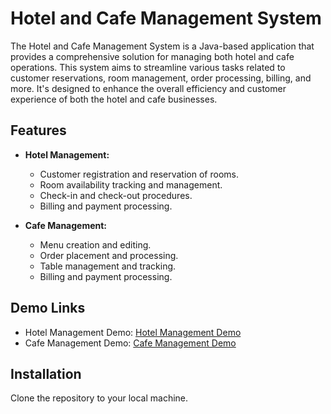 # Hotel and Cafe Management System

The Hotel and Cafe Management System is a Java-based application that provides a comprehensive solution for managing both hotel and cafe operations. This system aims to streamline various tasks related to customer reservations, room management, order processing, billing, and more. It's designed to enhance the overall efficiency and customer experience of both the hotel and cafe businesses.

## Features

- **Hotel Management:**
  - Customer registration and reservation of rooms.
  - Room availability tracking and management.
  - Check-in and check-out procedures.
  - Billing and payment processing.

- **Cafe Management:**
  - Menu creation and editing.
  - Order placement and processing.
  - Table management and tracking.
  - Billing and payment processing.
  

## Demo Links

- Hotel Management Demo: [Hotel Management Demo](https://shreyash420.github.io/Hotel_management_System/HotelManagementApp.jar)
- Cafe Management Demo: [Cafe Management Demo](https://shreyash420.github.io/Hotel_management_System/Cafe.jar)

## Installation

 Clone the repository to your local machine.

